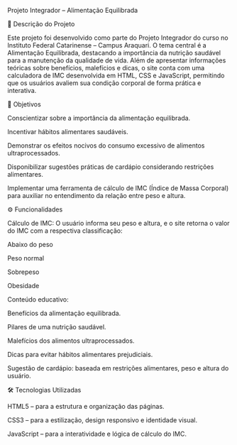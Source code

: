 Projeto Integrador – Alimentação Equilibrada

📌 Descrição do Projeto

Este projeto foi desenvolvido como parte do Projeto Integrador do curso no Instituto Federal Catarinense – Campus Araquari.
O tema central é a Alimentação Equilibrada, destacando a importância da nutrição saudável para a manutenção da qualidade de vida.
Além de apresentar informações teóricas sobre benefícios, malefícios e dicas, o site conta com uma calculadora de IMC desenvolvida em HTML, CSS e JavaScript, permitindo que os usuários avaliem sua condição corporal de forma prática e interativa.

🎯 Objetivos

Conscientizar sobre a importância da alimentação equilibrada.

Incentivar hábitos alimentares saudáveis.

Demonstrar os efeitos nocivos do consumo excessivo de alimentos ultraprocessados.

Disponibilizar sugestões práticas de cardápio considerando restrições alimentares.

Implementar uma ferramenta de cálculo de IMC (Índice de Massa Corporal) para auxiliar no entendimento da relação entre peso e altura.

⚙️ Funcionalidades

Cálculo de IMC:
O usuário informa seu peso e altura, e o site retorna o valor do IMC com a respectiva classificação:

Abaixo do peso

Peso normal

Sobrepeso

Obesidade  

Conteúdo educativo:

Benefícios da alimentação equilibrada.

Pilares de uma nutrição saudável.

Malefícios dos alimentos ultraprocessados.

Dicas para evitar hábitos alimentares prejudiciais.

Sugestão de cardápio: baseada em restrições alimentares, peso e altura do usuário.

🛠️ Tecnologias Utilizadas

HTML5 – para a estrutura e organização das páginas.

CSS3 – para a estilização, design responsivo e identidade visual.

JavaScript – para a interatividade e lógica de cálculo do IMC.